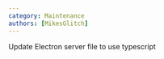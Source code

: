 ```yaml
---
category: Maintenance
authors: [MikesGlitch]
---
```


Update Electron server file to use typescript

